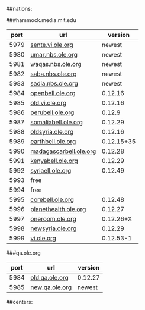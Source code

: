 ##nations:

###hammock.media.mit.edu

port | url | version
---|---|---
5979 | [sente.vi.ole.org](http://sente.vi.ole.org) | newest
5980 | [umar.nbs.ole.org](http://umar.nbs.ole.org) | newest
5981 | [waqas.nbs.ole.org](http://waqas.nbs.ole.org) | newest
5982 | [saba.nbs.ole.org](http://saba.nbs.ole.org) | newest
5983 | [sadia.nbs.ole.org](http://sadia.nbs.ole.org) | newest
5984 | [openbell.ole.org](http://openbell.ole.org) | 0.12.16
5985 | [old.vi.ole.org](http://old.vi.ole.org) | 0.12.16
5986 | [perubell.ole.org](http://perubell.ole.org) | 0.12.9
5987 | [somaliabell.ole.org](http://somaliabell.ole.org) | 0.12.29
5988 | [oldsyria.ole.org](http://oldsyria.ole.org) | 0.12.16
5989 | [earthbell.ole.org](http://earthbell.ole.org) | 0.12.15+35
5990 | [madagascarbell.ole.org](http://madagascarbell.ole.org) | 0.12.28
5991 | [kenyabell.ole.org](http://kenyabell.ole.org) | 0.12.29
5992 | [syriaell.ole.org](http://syriabell.ole.org) | 0.12.49
5993 | free |
5994 | free |
5995 | [corebell.ole.org](http://corebell.ole.org) | 0.12.48
5996 | [planethealth.ole.org](http://planethealth.ole.org) | 0.12.27
5997 | [oneroom.ole.org](http://oneroom.ole.org) | 0.12.26+X
5998 | [newsyria.ole.org](http://newsyria.ole.org) | 0.12.29
5999 | [vi.ole.org](http://vi.ole.org) | 0.12.53-1


###qa.ole.org

port | url | version
---|---|---
5984 | [old.qa.ole.org](http://old.qa.ole.org) | 0.12.27
5985 | [new.qa.ole.org](http://new.qa.ole.org) | newest

##centers:
